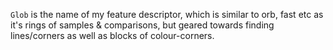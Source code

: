 `Glob` is the name of my feature descriptor, which is similar to orb, fast etc as it's rings of samples & comparisons, but geared towards finding lines/corners as well as blocks of colour-corners.
